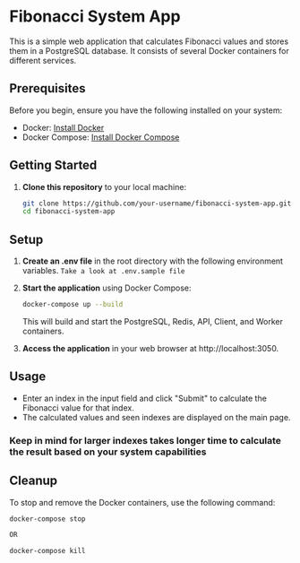 # Fibonacci System App

This is a simple web application that calculates Fibonacci values and stores them in a PostgreSQL database. It consists of several Docker containers for different services.

## Prerequisites

Before you begin, ensure you have the following installed on your system:

- Docker: [Install Docker](https://docs.docker.com/get-docker/)
- Docker Compose: [Install Docker Compose](https://docs.docker.com/compose/install/)

## Getting Started

1. **Clone this repository** to your local machine:

   ```bash
   git clone https://github.com/your-username/fibonacci-system-app.git
   cd fibonacci-system-app

## Setup

1. **Create an .env file** in the root directory with the following environment variables.
    `Take a look at .env.sample file`


2. **Start the application** using Docker Compose:

    ```bash
    docker-compose up --build
    ```

    This will build and start the PostgreSQL, Redis, API, Client, and Worker containers.

3. **Access the application** in your web browser at http://localhost:3050.

## Usage

- Enter an index in the input field and click "Submit" to calculate the Fibonacci value for that index.
- The calculated values and seen indexes are displayed on the main page.
### Keep in mind for larger indexes takes longer time to calculate the result based on your system capabilities ###

## Cleanup

To stop and remove the Docker containers, use the following command:

```bash
docker-compose stop

OR

docker-compose kill
